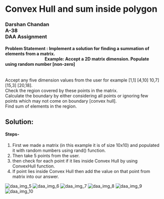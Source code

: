 # Convex Hull and sum inside polygon

### Darshan Chandan <br/> A-38 <br/> DAA Assignment

#### Problem Statement : Implement a solution for finding a summation of elements from a matrix. <br/>  &nbsp;&nbsp;&nbsp;&nbsp; &emsp;&emsp;&emsp;&emsp;&emsp;&emsp;&emsp;&emsp;Example: Accept a 2D matrix dimension. Populate using random number [non-zero]
<br/>
Accept any five dimension values from the user for example [1,1] [4,10] 10,7] [15,3] [20,18].<br/>Check the region covered by these points in the matrix.<br/>Calculate the boundary by either considering all points or ignoring few points which may not come on boundary [convex hull].<br/> Find sum of elements in the region.<br/>

## Solution:

#### Steps-
1) First we made a matrix (in this example it is of size 10x10) and populated it with random numbers using rand() function.
2) Then take 5 points from the user.
3) then check for each point if it lies inside Convex Hull by using ConvexHull function.
4) If point lies inside Convex Hull then add the value on that point from matrix into our answer.

![daa_img_5](https://user-images.githubusercontent.com/114525881/192862436-00fe43a5-4661-4679-be42-cc391dba3861.jpeg)
![daa_img_6](https://user-images.githubusercontent.com/114525881/192862472-e83e3634-6d23-4c3a-b3d5-93707dab0dd9.jpeg)
![daa_img_7](https://user-images.githubusercontent.com/114525881/192862489-f5cdc37c-49be-4dff-8c22-9a140a650f3e.jpeg)
![daa_img_8](https://user-images.githubusercontent.com/114525881/192862497-6fd02a7a-43ac-4779-941e-ff3cd1b96bf8.jpeg)
![daa_img_9](https://user-images.githubusercontent.com/114525881/192862504-8486c6a0-ec07-44b9-85ef-70356c09bf6e.jpeg)
![daa_img_10](https://user-images.githubusercontent.com/114525881/192862516-fca03d84-a2fd-4633-924f-9d3ac6a3ec92.jpeg)
